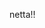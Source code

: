 <!-- # express and react boilerplate!

## after cloning the project type in the console:

### •npm install

### •npm run client-install -->
netta!!
